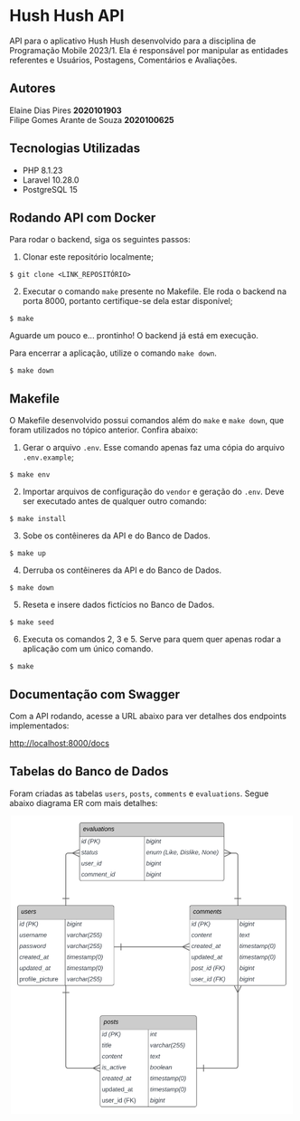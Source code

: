 # Hush Hush API

API para o aplicativo Hush Hush desenvolvido para a disciplina de Programação Mobile 2023/1.
Ela é responsável por manipular as entidades referentes e Usuários, Postagens, Comentários e Avaliações.

## Autores
Elaine Dias Pires **2020101903**\
Filipe Gomes Arante de Souza **2020100625**

## Tecnologias Utilizadas
- PHP 8.1.23
- Laravel 10.28.0
- PostgreSQL 15

## Rodando API com Docker
Para rodar o backend, siga os seguintes passos:

1. Clonar este repositório localmente;
```
$ git clone <LINK_REPOSITÓRIO>
```

2. Executar o comando ``make`` presente no Makefile. Ele roda o backend na porta 8000, portanto certifique-se dela estar disponível;

```
$ make
```

Aguarde um pouco e... prontinho! O backend já está em execução.

Para encerrar a aplicação, utilize o comando ``make down``.

```
$ make down
```

## Makefile

O Makefile desenvolvido possui comandos além do ``make`` e ``make down``, que foram utilizados no tópico anterior. Confira abaixo:

1. Gerar o arquivo ``.env``. Esse comando apenas faz uma cópia do arquivo ``.env.example``;
```
$ make env
```

2. Importar arquivos de configuração do ``vendor`` e geração do ``.env``. Deve ser executado antes de qualquer outro comando:
```
$ make install
```

3. Sobe os contêineres da API e do Banco de Dados.
```
$ make up
```

4. Derruba os contêineres da API e do Banco de Dados.
```
$ make down
```

5. Reseta e insere dados fictícios no Banco de Dados.
```
$ make seed
```

6. Executa os comandos 2, 3 e 5. Serve para quem quer apenas rodar a aplicação com um único comando.
```
$ make
```

## Documentação com Swagger

Com a API rodando,  acesse a URL abaixo para ver detalhes dos endpoints implementados:

<a href="http://localhost:8000/docs">http://localhost:8000/docs </a>

## Tabelas do Banco de Dados
Foram criadas as tabelas ``users``, ``posts``, ``comments`` e ``evaluations``. Segue abaixo diagrama ER com mais detalhes:

<div style="text-align: center;">
  <img 
    src="readme-assets/hush-hush-db.svg"
    alt="Hush Hush ER Diagram"
    style="max-width: 500px; height: auto"  
  />
</div>
